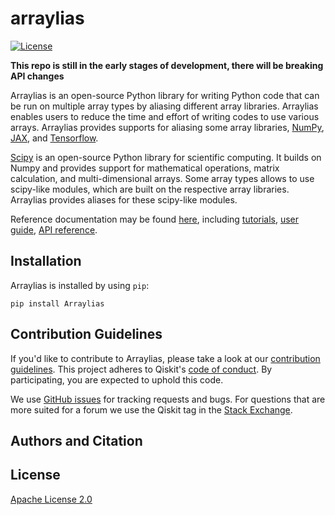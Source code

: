 # arraylias

[![License](https://img.shields.io/github/license/Qiskit/arraylias.svg?style=popout-square)](https://opensource.org/licenses/Apache-2.0)

**This repo is still in the early stages of development, there will be breaking API changes**

Arraylias is an open-source Python library for writing Python code that
can be run on multiple array types by aliasing different array libraries.
Arraylias enables users to reduce the time and effort of writing codes to use various arrays.
Arraylias provides supports for aliasing some array libraries, [NumPy](https://github.com/numpy/numpy),
[JAX](https://github.com/google/jax), and [Tensorflow](https://github.com/tensorflow).

[Scipy](https://github.com/scipy/scipy) is an open-source Python library for scientific computing. It builds on Numpy and provides support for mathematical operations, matrix calculation, and multi-dimensional arrays. Some array types allows to use scipy-like modules, which are built on the respective array libraries. Arraylias provides aliases for these scipy-like modules.

Reference documentation may be found [here](https://qiskit.org/ecosystem/arraylias/), including
[tutorials](https://qiskit.org/ecosystem/arraylias/tutorials/index.html),
[user guide](https://qiskit.org/ecosystem/arraylias/userguide/index.html),
[API reference](https://qiskit.org/ecosystem/arraylias/apidocs/index.html).

## Installation

Arraylias is installed by using `pip`:

```
pip install Arraylias
```

## Contribution Guidelines

If you'd like to contribute to Arraylias, please take a look at our 
[contribution guidelines](CONTRIBUTING.md). This project adheres to Qiskit's 
[code of conduct](CODE_OF_CONDUCT.md). By participating, you are expected to uphold this code.

We use [GitHub issues](https://github.com/Qiskit-Extensions/arraylias/issues) for tracking
requests and bugs. For questions that are more suited for a forum we use the Qiskit tag in the 
[Stack Exchange](https://quantumcomputing.stackexchange.com/questions/tagged/qiskit).

## Authors and Citation

## License

[Apache License 2.0](LICENSE.txt)

